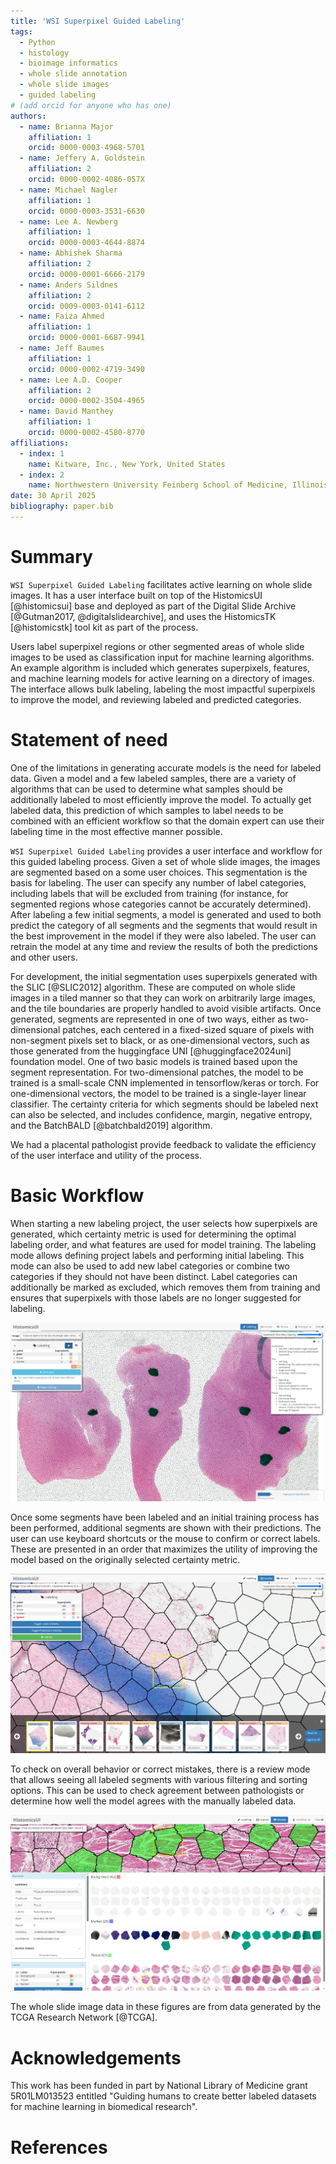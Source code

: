 ```yaml
---
title: 'WSI Superpixel Guided Labeling'
tags:
  - Python
  - histology
  - bioimage informatics
  - whole slide annotation
  - whole slide images
  - guided labeling
# (add orcid for anyone who has one)
authors:
  - name: Brianna Major
    affiliation: 1
    orcid: 0000-0003-4968-5701
  - name: Jeffery A. Goldstein
    affiliation: 2
    orcid: 0000-0002-4086-057X
  - name: Michael Nagler
    affiliation: 1
    orcid: 0000-0003-3531-6630
  - name: Lee A. Newberg
    affiliation: 1
    orcid: 0000-0003-4644-8874
  - name: Abhishek Sharma
    affiliation: 2
    orcid: 0000-0001-6666-2179
  - name: Anders Sildnes
    affiliation: 2
    orcid: 0009-0003-0141-6112
  - name: Faiza Ahmed
    affiliation: 1
    orcid: 0000-0001-6687-9941
  - name: Jeff Baumes
    affiliation: 1
    orcid: 0000-0002-4719-3490
  - name: Lee A.D. Cooper
    affiliation: 2
    orcid: 0000-0002-3504-4965
  - name: David Manthey
    affiliation: 1
    orcid: 0000-0002-4580-8770
affiliations:
  - index: 1
    name: Kitware, Inc., New York, United States
  - index: 2
    name: Northwestern University Feinberg School of Medicine, Illinois, United States
date: 30 April 2025
bibliography: paper.bib
---
```


# Summary

`WSI Superpixel Guided Labeling` facilitates active learning on whole slide images.  It has a user interface built on top of the HistomicsUI [@histomicsui] base and deployed as part of the Digital Slide Archive [@Gutman2017, @digitalslidearchive], and uses the HistomicsTK [@histomicstk] tool kit as part of the process.

Users label superpixel regions or other segmented areas of whole slide images to be used as classification input for machine learning algorithms.  An example algorithm is included which generates superpixels, features, and machine learning models for active learning on a directory of images.  The interface allows bulk labeling, labeling the most impactful superpixels to improve the model, and reviewing labeled and predicted categories.

# Statement of need

One of the limitations in generating accurate models is the need for labeled data.  Given a model and a few labeled samples, there are a variety of algorithms that can be used to determine what samples should be additionally labeled to most efficiently improve the model.  To actually get labeled data, this prediction of which samples to label needs to be combined with an efficient workflow so that the domain expert can use their labeling time in the most effective manner possible.

`WSI Superpixel Guided Labeling` provides a user interface and workflow for this guided labeling process.  Given a set of whole slide images, the images are segmented based on a some user choices.  This segmentation is the basis for labeling.  The user can specify any number of label categories, including labels that will be excluded from training (for instance, for segmented regions whose categories cannot be accurately determined).  After labeling a few initial segments, a model is generated and used to both predict the category of all segments and the segments that would result in the best improvement in the model if they were also labeled.  The user can retrain the model at any time and review the results of both the predictions and other users.

For development, the initial segmentation uses superpixels generated with the SLIC [@SLIC2012] algorithm.  These are computed on whole slide images in a tiled manner so that they can work on arbitrarily large images, and the tile boundaries are properly handled to avoid visible artifacts.  Once generated, segments are represented in one of two ways, either as two-dimensional patches, each centered in a fixed-sized square of pixels with non-segment pixels set to black, or as one-dimensional vectors, such as those generated from the huggingface UNI [@huggingface2024uni] foundation model.  One of two basic models is trained based upon the segment representation.  For two-dimensional patches, the model to be trained is a small-scale CNN implemented in tensorflow/keras or torch.  For one-dimensional vectors, the model to be trained is a single-layer linear classifier.  The certainty criteria for which segments should be labeled next can also be selected, and includes confidence, margin, negative entropy, and the BatchBALD [@batchbald2019] algorithm.

We had a placental pathologist provide feedback to validate the efficiency of the user interface and utility of the process.

# Basic Workflow

When starting a new labeling project, the user selects how superpixels are generated, which certainty metric is used for determining the optimal labeling order, and what features are used for model training.  The labeling mode allows defining project labels and performing initial labeling.  This mode can also be used to add new label categories or combine two categories if they should not have been distinct.  Label categories can additionally be marked as excluded, which removes them from training and ensures that superpixels with those labels are no longer suggested for labeling.

![The Bulk Labeling interface showing one of the project images divided into superpixels with some categories defined.  A user can "paint" areas with known labels as an initial seed for the guided labeling process](../docs/screenshots/initial_labels.png)

Once some segments have been labeled and an initial training process has been performed, additional segments are shown with their predictions.  The user can use keyboard shortcuts or the mouse to confirm or correct labels.  These are presented in an order that maximizes the utility of improving the model based on the originally selected certainty metric.

![The Guided Labeling interface showing a row of superpixels to be labeled and part of a whole slide image](../docs/screenshots/active_learning_view.png)

To check on overall behavior or correct mistakes, there is a review mode that allows seeing all labeled segments with various filtering and sorting options.  This can be used to check agreement between pathologists or determine how well the model agrees with the manually labeled data.

![The Review interface showing labeled superpixels in each category](../docs/screenshots/reviewmode.png)

The whole slide image data in these figures are from data generated by the TCGA Research Network [@TCGA].

# Acknowledgements

This work has been funded in part by National Library of Medicine grant 5R01LM013523 entitled "Guiding humans to create better labeled datasets for machine learning in biomedical research".

# References

